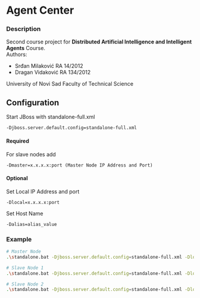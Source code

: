 # Agent Center

### Description
Second course project for **Distributed Artificial Intelligence and Intelligent Agents** Course.
<br/>
Authors:
<ul>
  <li>Srđan Milaković RA 14/2012</li>
  <li>Dragan Vidaković RA 134/2012</li>
</ul>
University of Novi Sad Faculty of Technical Science

## Configuration
Start JBoss with standalone-full.xml
<br />
```
-Djboss.server.default.config=standalone-full.xml
```

#### Required
For slave nodes add
```
-Dmaster=x.x.x.x:port (Master Node IP Address and Port)
```

#### Optional
Set Local IP Address and port 
```
-Dlocal=x.x.x.x:port
```
Set Host Name
```
-Dalias=alias_value
```

### Example
```bash
# Master Node
.\standalone.bat -Djboss.server.default.config=standalone-full.xml -Dlocal=192.168.0.1:8080 -Dalias=MasterNode -b 0.0.0.0

# Slave Node 1
.\standalone.bat -Djboss.server.default.config=standalone-full.xml -Dlocal="192.168.0.1:8180" -Dmaster="192.168.0.1:8080" -Dalias=SlaveNode1 -Djboss.socket.binding.port-offset=100 -b 0.0.0.0

# Slave Node 2
.\standalone.bat -Djboss.server.default.config=standalone-full.xml -Dlocal="192.168.0.1:8280" -Dmaster="192.168.0.1:8080" -Dalias=SlaveNode2 -Djboss.socket.binding.port-offset=200 -b 0.0.0.0

```
